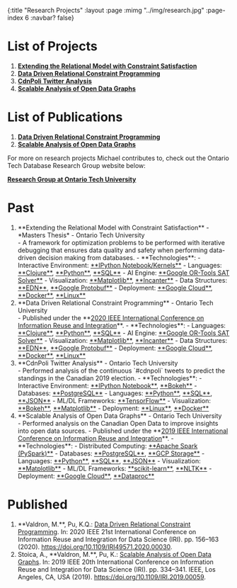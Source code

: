 {:title "Research Projects"
 :layout :page
 :mimg "../img/research.jpg"
 :page-index 6
 :navbar? false}

# List of Projects

1. <a href="#project-mthesis-2020">**Extending the Relational Model with Constraint Satisfaction**</a>
2. <a href="#project-data-2020">**Data Driven Relational Constraint Programming**</a>
3. <a href="#project-cdnpoli-2019">**CdnPoli Twitter Analysis**</a>
4. <a href="#project-scalable-2019">**Scalable Analysis of Open Data Graphs**</a>

# List of Publications

1. <a href="#valdron-data-2020">**Data Driven Relational Constraint Programming**</a>
2. <a href="#stoica-scalable-2019">**Scalable Analysis of Open Data Graphs**</a>

For more on research projects Michael contributes to, check out the Ontario Tech Database Research Group website below:

**<a href="http://db.science.uoit.ca/" target="_blank">Research Group at Ontario Tech University</a>**

<!-- # Current -->


# Past

1. <div id="project-mthesis-2020">**Extending the Relational Model with Constraint Satisfaction** - *Masters Thesis* - Ontario Tech University</div>
    - A framework for optimization problems to be performed with iterative debugging that ensures data quality and safety when performing data-driven decision making from databases.
    - **Technologies**:
        - Interactive Environment: <a href="https://jupyter.org/" target="_blank">**IPython Notebook/Kernels**</a>
        - Languages: <a href="https://clojure.org/" target="_blank">**Clojure**</a>, <a href="https://python.org/" target="_blank">**Python**</a>, <a href="https://en.wikipedia.org/wiki/SQL" target="_blank">**SQL**</a>
        - AI Engine: <a href="https://developers.google.com/optimization/cp/cp_solver" target="_blank">**Google OR-Tools SAT Solver**</a>
        - Visualization: <a href="https://matplotlib.org/" target="_blank">**Matplotlib**</a>, <a href="http://incanter.org/" target="_blank">**Incanter**</a>
        - Data Structures: <a href="https://github.com/edn-format/edn" target="_blank">**EDN**</a>, <a href="https://developers.google.com/protocol-buffers" target="_blank">**Google Protobuf**</a>
        - Deployment: <a href="https://cloud.google.com/" target="_blank">**Google Cloud**</a>, <a href="https://www.docker.com/" target="_target">**Docker**</a>, <a href="https://en.wikipedia.org/wiki/Linux" target="_blank">**Linux**</a>

2. <div id="project-data-2020">**Data Driven Relational Constraint Programming** - Ontario Tech University</div>
    - Published under the **<a href="https://homepages.uc.edu/~niunn/IRI20/" target="_blank">2020 IEEE International Conference on Information Reuse and Integration</a>**.
    - **Technologies**:
        - Languages: <a href="https://clojure.org/" target="_blank">**Clojure**</a>, <a href="https://python.org/" target="_blank">**Python**</a>, <a href="https://en.wikipedia.org/wiki/SQL" target="_blank">**SQL**</a>
        - AI Engine: <a href="https://developers.google.com/optimization/cp/cp_solver" target="_blank">**Google OR-Tools SAT Solver**</a>
        - Visualization: <a href="https://matplotlib.org/" target="_blank">**Matplotlib**</a>, <a href="http://incanter.org/" target="_blank">**Incanter**</a>
        - Data Structures: <a href="https://github.com/edn-format/edn" target="_blank">**EDN**</a>, <a href="https://developers.google.com/protocol-buffers" target="_blank">**Google Protobuf**</a>
        - Deployment: <a href="https://cloud.google.com/" target="_blank">**Google Cloud**</a>, <a href="https://www.docker.com/" target="_target">**Docker**</a>, <a href="https://en.wikipedia.org/wiki/Linux" target="_blank">**Linux**</a>

3. <div id="project-cdnpoli-2019">**CdnPoli Twitter Analysis** - Ontario Tech University</div>
    - Performed analysis of the continuous `#cdnpoli` tweets to predict the standings in the Canadian 2019 election.
    - **Technologies**:
        - Interactive Environment: <a href="https://jupyter.org/" target="_blank">**IPython Notebook**</a>, <a href="https://bokeh.org/" target="_blank">**Bokeh**</a>
        - Databases: <a href="https://www.postgresql.org/" target="_blank">**PostgreSQL**</a>
        - Languages: <a href="https://python.org/" target="_blank">**Python**</a>, <a href="https://en.wikipedia.org/wiki/SQL" target="_blank">**SQL**</a>, <a href="https://www.json.org/json-en.html" target="_blank">**JSON**</a>
        - ML/DL Frameworks: <a href="https://www.tensorflow.org/" target="_blank">**TensorFlow**</a>
        - Visualization: <a href="https://bokeh.org/" target="_blank">**Bokeh**</a>, <a href="https://matplotlib.org/" target="_blank">**Matplotlib**</a>
        - Deployment: <a href="https://en.wikipedia.org/wiki/Linux" target="_blank">**Linux**</a>, <a href="https://www.docker.com/" target="_target">**Docker**</a>

4. <div id="project-scalable-2019">**Scalable Analysis of Open Data Graphs** - Ontario Tech University</div>
    - Performed analysis on the Canadian Open Data to improve insights into open data sources.
    - Published under the **<a href="http://www.sis.pitt.edu/lersais/iri/2019/" target="_blank">2019 IEEE International Conference on Information Reuse and Integration</a>**.
    - **Technologies**:
        - Distributed Computing: <a href="https://spark.apache.org/" target="_blank">**Apache Spark (PySpark)**</a>
        - Databases: <a href="https://www.postgresql.org/" target="_blank">**PostgreSQL**</a>, <a href="https://cloud.google.com/storage" target="_blank">**GCP Storage**</a>
        - Languages: <a href="https://python.org/" target="_blank">**Python**</a>, <a href="https://en.wikipedia.org/wiki/SQL" target="_blank">**SQL**</a>, <a href="https://www.json.org/json-en.html" target="_blank">**JSON**</a>
        - Visualization: <a href="https://matplotlib.org/" target="_blank">**Matplotlib**</a>
        - ML/DL Frameworks: <a href="https://scikit-learn.org/stable/" target="_blank">**scikit-learn**</a>, <a href="https://www.nltk.org/" target="_blank">**NLTK**</a>
        - Deployment: <a href="https://cloud.google.com/" target="_blank">**Google Cloud**</a>, <a href="https://cloud.google.com/dataproc" target="_blank">**Dataproc**</a>

# Published

1. <div id="valdron-data-2020">**Valdron, M.**, Pu, K.Q.: <span style="text-decoration:underline">Data Driven Relational Constraint Programming</span>. In: 2020 IEEE 21st International Conference on Information Reuse and Integration for Data Science (IRI). pp. 156–163 (2020). <a href="https://doi.org/10.1109/IRI49571.2020.00030" target="_blank">https://doi.org/10.1109/IRI49571.2020.00030</a>.</div>
2. <div id="stoica-scalable-2019">Stoica, A., **Valdron, M.**, Pu, K.: <span style="text-decoration:underline">Scalable Analysis of Open Data Graphs</span>. In: 2019 IEEE 20th International Conference on Information Reuse and Integration for Data Science (IRI). pp. 334–341. IEEE, Los Angeles, CA, USA (2019). <a href="https://doi.org/10.1109/IRI.2019.00059" target="_blank">https://doi.org/10.1109/IRI.2019.00059</a>.</div>
